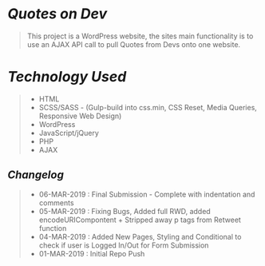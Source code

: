 # *Quotes on Dev*
> This project is a WordPress website, the sites main functionality is to use an AJAX API call to pull Quotes from Devs onto one website.

# *Technology Used*
>* HTML
>* SCSS/SASS - (Gulp-build into css.min, CSS Reset, Media Queries, Responsive Web Design)
>* WordPress
>* JavaScript/jQuery
>* PHP
>* AJAX

## *Changelog*
>* 06-MAR-2019 : Final Submission - Complete with indentation and comments
>* 05-MAR-2019 : Fixing Bugs, Added full RWD, added encodeURICompontent + Stripped away p tags from Retweet function
>* 04-MAR-2019 : Added New Pages, Styling and Conditional to check if user is Logged In/Out for Form Submission
>* 01-MAR-2019 : Initial Repo Push
